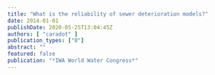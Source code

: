```yaml
---
title: "What is the reliability of sewer deterioration models?"
date: 2014-01-01
publishDate: 2020-05-25T13:04:45Z
authors: [ "caradot" ]
publication_types: ["0"]
abstract: ""
featured: false
publication: "*IWA World Water Congress*"
---
```


